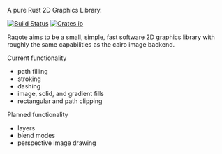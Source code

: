 A pure Rust 2D Graphics Library.

[![Build Status](https://travis-ci.org/jrmuizel/raqote.svg?branch=master)](https://travis-ci.org/jrmuizel/raqote) [![Crates.io](https://img.shields.io/crates/v/raqote.svg)](https://crates.io/crates/raqote)

Raqote aims to be a small, simple, fast software 2D graphics library with roughly
the same capabilities as the cairo image backend.

Current functionality
 - path filling
 - stroking
 - dashing
 - image, solid, and gradient fills
 - rectangular and path clipping

Planned functionality
 - layers
 - blend modes
 - perspective image drawing
